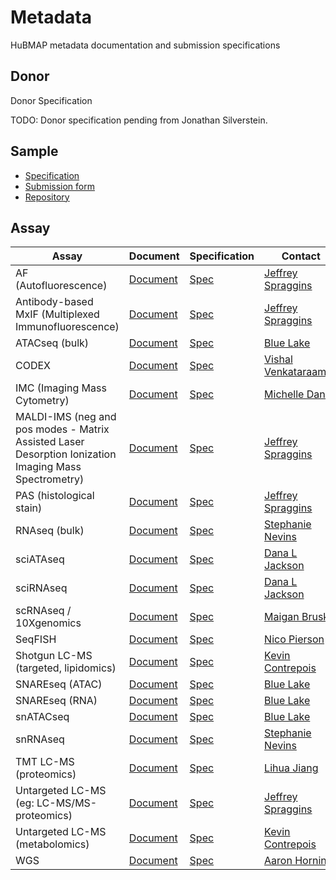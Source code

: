 # Metadata

HuBMAP metadata documentation and submission specifications

## Donor
Donor Specification

TODO: Donor specification pending from Jonathan Silverstein.

## Sample
- [Specification](https://github.com/hubmapconsortium/ingest-validation-tools/blob/master/docs/sample/README.md)
- [Submission form](https://raw.githubusercontent.com/hubmapconsortium/ingest-validation-tools/master/docs/sample/sample-metadata.tsv)
- [Repository](https://github.com/hubmapconsortium/ingest-validation-tools/tree/master/docs/sample)

## Assay

|Assay|Document|Specification|Contact|
|--|--|--|--|
|AF (Autofluorescence)|[Document](GitHubMDFileLink)|[Spec](https://github.com/hubmapconsortium/ingest-validation-tools/tree/master/docs/af)|[Jeffrey Spraggins](mailto:jeff.spraggins@Vanderbilt.Edu)|
|Antibody-based MxIF (Multiplexed Immunofluorescence)|[Document](GitHubMDFileLink)|[Spec](https://github.com/hubmapconsortium/ingest-validation-tools/tree/master/docs/mixif)|[Jeffrey Spraggins](mailto:jeff.spraggins@Vanderbilt.Edu)|
|ATACseq (bulk)|[Document](GitHubMDFileLink)|[Spec](https://github.com/hubmapconsortium/ingest-validation-tools/tree/master/docs/bulkatacseq)|[Blue Lake](mailto:b1lake@eng.ucsd.edu)|
|CODEX | [Document](GitHubMDFileLink)| [Spec](https://github.com/hubmapconsortium/ingest-validation-tools/tree/master/docs/codex)|[Vishal Venkataraaman](mailto:vgautham@stanford.edu)|
|IMC (Imaging Mass Cytometry) |[Document](GitHubMDFileLink)|[Spec](https://github.com/hubmapconsortium/ingest-validation-tools/tree/master/docs/imc)|[Michelle Daniel](mailto:michelle.daniel@uzh.ch)|
|MALDI-IMS (neg and pos modes - Matrix Assisted Laser Desorption Ionization Imaging Mass Spectrometry)|[Document](GitHubMDFileLink)|[Spec](https://github.com/hubmapconsortium/ingest-validation-tools/tree/master/docs/maldiims)|[Jeffrey Spraggins](mailto:jeff.spraggins@Vanderbilt.Edu)|
|PAS (histological stain)|[Document](GitHubMDFileLink)|[Spec](https://github.com/hubmapconsortium/ingest-validation-tools/tree/master/docs/stained)|[Jeffrey Spraggins](mailto:jeff.spraggins@Vanderbilt.Edu)|
|RNAseq (bulk)|[Document](GitHubMDFileLink)|[Spec](https://github.com/hubmapconsortium/ingest-validation-tools/tree/master/docs/bulkrnaseq)|[Stephanie Nevins](mailto:snevins@stanford.edu)|
|sciATAseq|[Document](GitHubMDFileLink)|[Spec](https://github.com/hubmapconsortium/ingest-validation-tools/tree/master/docs/scatacseq)|[Dana L Jackson](mailto:danaj77@uw.edu)|
|sciRNAseq|[Document](GitHubMDFileLink)|[Spec](https://github.com/hubmapconsortium/ingest-validation-tools/tree/master/docs/scrnaseq)|[Dana L Jackson](mailto:danaj77@uw.edu)|
|scRNAseq / 10Xgenomics|[Document](GitHubMDFileLink)|[Spec](https://github.com/hubmapconsortium/ingest-validation-tools/tree/master/docs/scrnaseq)|[Maigan Brusko](mailto:maigan@ufl.edu)|
|SeqFISH|[Document](GitHubMDFileLink)|[Spec](https://github.com/hubmapconsortium/ingest-validation-tools/tree/master/docs/seqfish)|[Nico Pierson](mailto:nicogpt@caltech.edu)|
|Shotgun LC-MS (targeted, lipidomics)|[Document](GitHubMDFileLink)|[Spec](https://github.com/hubmapconsortium/ingest-validation-tools/tree/master/docs/lcms)|[Kevin Contrepois](mailto:kcontrep@stanford.edu)|
|SNAREseq (ATAC)|[Document](GitHubMDFileLink)|[Spec](https://github.com/hubmapconsortium/ingest-validation-tools/tree/master/docs/scatacseq)|[Blue Lake](mailto:b1lake@eng.ucsd.edu)|
|SNAREseq (RNA)|[Document](GitHubMDFileLink)|[Spec](https://github.com/hubmapconsortium/ingest-validation-tools/tree/master/docs/scatacseq)|[Blue Lake](mailto:b1lake@eng.ucsd.edu)|
|snATACseq|[Document](GitHubMDFileLink)|[Spec](https://github.com/hubmapconsortium/ingest-validation-tools/tree/master/docs/scatacseq)|[Blue Lake](mailto:b1lake@eng.ucsd.edu)|
|snRNAseq|[Document](GitHubMDFileLink)|[Spec](https://github.com/hubmapconsortium/ingest-validation-tools/tree/master/docs/scrnaseq)|[Stephanie Nevins](mailto:snevins@stanford.edu)|
|TMT LC-MS (proteomics)|[Document](GitHubMDFileLink)|[Spec](https://github.com/hubmapconsortium/ingest-validation-tools/tree/master/docs/lcms)|[Lihua Jiang](mailto:lihuaj@stanford.edu)|
|Untargeted LC-MS (eg: LC-MS/MS-proteomics)|[Document](GitHubMDFileLink)|[Spec](https://github.com/hubmapconsortium/ingest-validation-tools/tree/master/docs/lcms)|[Jeffrey Spraggins](mailto:jeff.spraggins@Vanderbilt.Edu)|
|Untargeted LC-MS (metabolomics)|[Document](GitHubMDFileLink)|[Spec](https://github.com/hubmapconsortium/ingest-validation-tools/tree/master/docs/lcms)|[Kevin Contrepois](mailto:kcontrep@stanford.edu)|
|WGS|[Document](GitHubMDFileLink)|[Spec](https://github.com/hubmapconsortium/ingest-validation-tools/tree/master/docs/wgs)|[Aaron Horning](mailto:ahorning@stanford.edu)|
